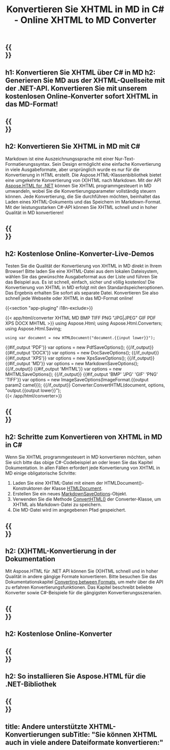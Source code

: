 ﻿---
translation: true
template: /templates/_template-conversion-child.md
title: Konvertieren Sie XHTML in MD in C# - Online XHTML to MD Converter
description: Konvertieren Sie XHTML in MD in C#. Verwenden Sie einfach die Konverter-API innerhalb von ASP.NET oder einer beliebigen .NET-Anwendung. Probieren Sie kostenlos online XHTML to MD Converter aus!
url: /net/conversion/xhtml-to-md/
family: html
platformtag: net
feature: conversion
informat: XHTML
outformat: MD
otherformats: PDF XPS DOCX GIF JPEG PNG TIFF BMP HTML MHTML
---

{{<section banner>}}
---
h1: Konvertieren Sie XHTML über C# in MD
h2: Generieren Sie MD aus der XHTML-Quellseite mit der .NET-API. Konvertieren Sie mit unserem kostenlosen Online-Konverter sofort XHTML in das MD-Format!
---

{{<section overview>}}
---
h2: Konvertieren Sie XHTML in MD mit C#
---

Markdown ist eine Auszeichnungssprache mit einer Nur-Text-Formatierungssyntax. Sein Design ermöglicht eine einfache Konvertierung in viele Ausgabeformate, aber ursprünglich wurde es nur für die Konvertierung in HTML erstellt. Die Aspose.HTML-Klassenbibliothek bietet eine umgekehrte Konvertierung von (X)HTML nach Markdown. Mit der API [Aspose.HTML for .NET](https://products.aspose.com/html/net/) können Sie XHTML programmgesteuert in MD umwandeln, wobei Sie die Konvertierungsparameter vollständig steuern können. Jede Konvertierung, die Sie durchführen möchten, beinhaltet das Laden eines XHTML-Dokuments und das Speichern im Markdown-Format. Mit der leistungsstarken C#-API können Sie XHTML schnell und in hoher Qualität in MD konvertieren!

{{<section demos>}}
---
h2: Kostenlose Online-Konverter-Live-Demos
---

Testen Sie die Qualität der Konvertierung von XHTML in MD direkt in Ihrem Browser! Bitte laden Sie eine XHTML-Datei aus dem lokalen Dateisystem, wählen Sie das gewünschte Ausgabeformat aus der Liste und führen Sie das Beispiel aus. Es ist schnell, einfach, sicher und völlig kostenlos! Die Konvertierung von XHTML in MD erfolgt mit den Standardspeicheroptionen. Das Ergebnis erhalten Sie sofort als separate Datei. Konvertieren Sie also schnell jede Webseite oder XHTML in das MD-Format online!

{{<section "app-pluging" i18n-exclude>}}

{{< app/html/converter XHTML MD BMP TIFF PNG "JPG|JPEG" GIF PDF XPS DOCX MHTML >}}
using Aspose.Html;
using Aspose.Html.Converters;
using Aspose.Html.Saving;

    using var document = new HTMLDocument("document.{{input lower}}");
{{#if_output 'PDF'}}
    var options = new PdfSaveOptions();
{{/if_output}}
{{#if_output 'DOCX'}}
    var options = new DocSaveOptions();
{{/if_output}}
{{#if_output 'XPS'}}
    var options = new XpsSaveOptions();
{{/if_output}}
{{#if_output 'MD'}}
    var options = new MarkdownSaveOptions();
{{/if_output}}
{{#if_output 'MHTML'}}
    var options = new MHTMLSaveOptions();
{{/if_output}}
{{#if_output 'BMP' 'JPG' 'GIF' 'PNG' 'TIFF'}}
    var options = new ImageSaveOptions(ImageFormat.{{output param2 camel}});
{{/if_output}}
    Converter.ConvertHTML(document, options, "output.{{output lower}}");   
{{< /app/html/converter>}} 


{{<section steps>}}
---
h2: Schritte zum Konvertieren von XHTML in MD in C#
---

Wenn Sie XHTML programmgesteuert in MD konvertieren möchten, sehen Sie sich bitte das obige C#-Codebeispiel an oder lesen Sie das Kapitel Dokumentation. In allen Fällen erfordert jede Konvertierung von XHTML in MD einige obligatorische Schritte:
1. Laden Sie eine XHTML-Datei mit einem der HTMLDocument()-Konstruktoren der Klasse [HTMLDocument](https://apireference.aspose.com/html/net/aspose.html/htmldocument).
1. Erstellen Sie ein neues [MarkdownSaveOptions](https://apireference.aspose.com/html/net/aspose.html.saving/markdownsaveoptions)-Objekt.
1. Verwenden Sie die Methode [ConvertHTML()](https://apireference.aspose.com/html/net/aspose.html.converters/converter/converthtml/) der Converter-Klasse, um XHTML als Markdown-Datei zu speichern.
1. Die MD-Datei wird im angegebenen Pfad gespeichert.




{{<section documentation>}}
---
h2: (X)HTML-Konvertierung in der Dokumentation
---

Mit Aspose.HTML für .NET API können Sie (X)HTML schnell und in hoher Qualität in andere gängige Formate konvertieren. Bitte besuchen Sie das Dokumentationskapitel <a href="https://docs.aspose.com/html/net/converting-between-formats/" target="_blank">Converting between Formats</a>, um mehr über die API zu erfahren Konvertierungsfunktionen. Das Kapitel beschreibt beliebte Konverter sowie C#-Beispiele für die gängigsten Konvertierungsszenarien.

{{<section online-converters>}}
---
h2: Kostenlose Online-Konverter
---

{{<section get-started>}}
---
h2: So installieren Sie Aspose.HTML für die .NET-Bibliothek
---

{{<section other-conversions>}}
---
title: Andere unterstützte XHTML-Konvertierungen
subTitle: "Sie können XHTML auch in viele andere Dateiformate konvertieren:"
---